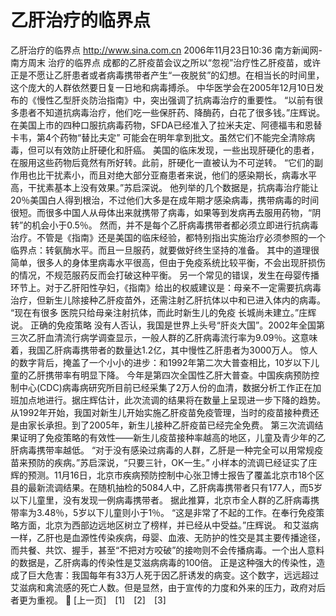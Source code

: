 # 乙肝治疗的临界点

乙肝治疗的临界点
http://www.sina.com.cn 2006年11月23日10:36 南方新闻网-南方周末
治疗的临界点
成都的乙肝疫苗会议之所以“忽视”治疗性乙肝疫苗，或许正是不愿让乙肝患者或者病毒携带者产生“一夜脱贫”的幻想。在相当长的时间里，这个庞大的人群依然要日复一日地和病毒搏杀。
中华医学会在2005年12月10日发布的《慢性乙型肝炎防治指南》中，突出强调了抗病毒治疗的重要性。
“以前有很多患者不知道抗病毒治疗，他们吃一些保肝药、降酶药，白花了很多钱。”庄辉说。
在美国上市的四种口服抗病毒药物，SFDA已经准入了拉米夫定、阿德福韦和恩替卡韦，第4个药物“替比夫定” 可能会在明年拿到批文。虽然它们不能完全清除病毒，但可以有效防止肝硬化和肝癌。
美国的临床发现，一些出现肝硬化的患者，在服用这些药物后竟然有所好转。此前，肝硬化一直被认为不可逆转。
“它们的副作用也比干扰素小，而且对绝大部分亚裔患者来说，他们的感染期长，病毒水平高，干扰素基本上没有效果。”苏启深说。
他列举的几个数据是，抗病毒治疗能让20％美国白人得到根治，不过他们大多是在成年期才感染病毒，携带病毒的时间很短。而很多中国人从母体出来就携带了病毒，如果等到发病再去服用药物，“阴转”的机会小于0.5％。
然而，并不是每个乙肝病毒携带者都必须立即进行抗病毒治疗。不管是《指南》还是美国的临床经验，都特别指出实施治疗必须参照的一个临界点：转氨酶水平。而且一旦服药，就要做好终生坚持的准备。
其中的道理很简单，很多人的身体里病毒水平很高，但由于免疫系统比较平衡，不会出现肝损伤的情况，不规范服药反而会打破这种平衡。
另一个常见的错误，发生在母婴传播环节上。对于乙肝阳性孕妇，《指南》给出的权威建议是：母亲不一定需要抗病毒治疗，但新生儿除接种乙肝疫苗外，还需注射乙肝抗体以中和已进入体内的病毒。
“现在有很多
医院只给母亲注射抗体，而此时新生儿的免疫
长城尚未建立。”庄辉说。
正确的免疫策略
没有人否认，我国是世界上头号“肝炎大国”。2002年全国第三次乙肝血清流行病学调查显示，一般人群的乙肝病毒流行率为9.09％。这意味着，我国乙肝病毒携带者的数量达1.2亿，其中慢性乙肝患者为3000万人。
惊人的数字背后，掩盖了一个小小的进步：和1992年第二次大普查相比，10岁以下儿童的乙肝携带率有明显下降。
今年是第四次全国性乙肝大普查。中国疾病预防控制中心(CDC)病毒病研究所目前已经采集了2万人份的血清，数据分析工作正在加班加点地进行。据庄辉估计，此次流调的结果将在数量上呈现进一步下降的趋势。
从1992年开始，我国对新生儿开始实施乙肝疫苗免疫管理，当时的疫苗接种费还是由家长承担。到了2005年，新生儿接种乙肝疫苗已经完全免费。
第三次流调结果证明了免疫策略的有效性——新生儿疫苗接种率越高的地区，儿童及青少年的乙肝病毒携带率越低。
“对于没有感染过病毒的人群，乙肝是一种完全可以用常规疫苗来预防的疾病。”苏启深说，“只要三针，OK一生。”
小样本的流调已经证实了庄辉的预测。11月16日，北京市疾病预防控制中心张卫博士报告了覆盖北京市18个区县的最新流调结果。在随机抽检的5084人中，乙肝病毒携带者只有177人，而5岁以下儿童里，没有发现一例病毒携带者。
据此推算，北京市全人群的乙肝病毒携带率为3.48％，5岁以下儿童则小于1％。
“这是非常了不起的工作。在奉行免疫策略方面，北京为西部边远地区树立了榜样，并已经从中受益。”庄辉说。
和艾滋病一样，乙肝也是血源性传染疾病，母婴、血液、无防护的性交是其主要传播途径，而共餐、共饮、握手，甚至“不把对方咬破”的接吻则不会传播病毒。一个出人意料的数据是，乙肝病毒的传染性是艾滋病病毒的100倍。
正是这种强大的传染性，造成了巨大危害：我国每年有33万人死于因乙肝诱发的病变。这个数字，远远超过艾滋病和禽流感的死亡人数。但是显然，由于宣传的力度和外来的压力，政府对后者更为重视。

[上一页]　[1]　[2]　[3]

